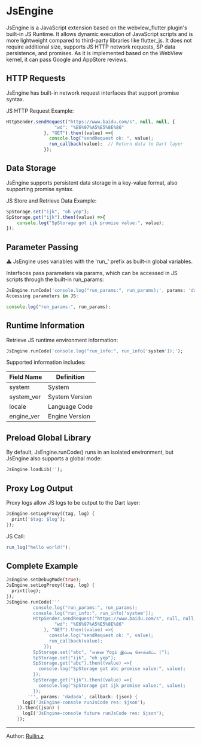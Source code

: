 
# JsEngine
JsEngine is a JavaScript extension based on the webview_flutter plugin's built-in JS Runtime. It allows dynamic execution of JavaScript scripts and is more lightweight compared to third-party libraries like flutter_js. It does not require additional size, supports JS HTTP network requests, SP data persistence, and promises. As it is implemented based on the WebView kernel, it can pass Google and AppStore reviews.

## HTTP Requests
JsEngine has built-in network request interfaces that support promise syntax.

JS HTTP Request Example:

```javascript
HttpSender.sendRequest("https://www.baidu.com/s", null, null, {
                  "wd": "%E6%97%A5%E5%8E%86"
              }, "GET").then((value) =>{
                console.log("sendRequest ok: ", value);
                run_callback(value);  // Return data to Dart layer
              });
```

## Data Storage
JsEngine supports persistent data storage in a key-value format, also supporting promise syntax.

JS Store and Retrieve Data Example:

```javascript
SpStorage.set("ijk", "oh yep");
SpStorage.get("ijk").then((value) =>{
    console.log("SpStorage got ijk promise value:", value);
});
```

## Parameter Passing
⚠️ JsEngine uses variables with the 'run_' prefix as built-in global variables.

Interfaces pass parameters via params, which can be accessed in JS scripts through the built-in run_params:
```dart
JsEngine.runCode('console.log("run_params:", run_params);', params: 'dadada');
Accessing parameters in JS:
```
```javascript
console.log("run_params:", run_params);
```

## Runtime Information
Retrieve JS runtime environment information:

```dart
JsEngine.runCode('console.log("run_info:", run_info['system']);');
```

Supported information includes:

|Field Name	| Definition
|  ----  | ----  |
|system	| System
|system_ver	| System Version
|locale	| Language Code
|engine_ver	| Engine Version

## Preload Global Library

By default, JsEngine.runCode() runs in an isolated environment, but JsEngine also supports a global mode:

```dart
JsEngine.loadLib('');
```

## Proxy Log Output
Proxy logs allow JS logs to be output to the Dart layer:

```dart
JsEngine.setLogProxy((tag, log) {
  print('$tag: $log');
});
```
JS Call:

```javascript
run_log("hello world!");
```

## Complete Example
```dart
JsEngine.setDebugMode(true);
JsEngine.setLogProxy((tag, log) {
  print(log);
});
JsEngine.runCode('''
          console.log("run_params:", run_params);
          console.log("run_info:", run_info['system']);
          HttpSender.sendRequest("https://www.baidu.com/s", null, null, {
                  "wd": "%E6%97%A5%E5%8E%86"
              }, "GET").then((value) =>{
                console.log("sendRequest ok: ", value);
                run_callback(value);
              });
          SpStorage.set("abc", "என்ன Yogi இப்படி சொல்லிட்ட |");
          SpStorage.set("ijk", "oh yep");
          SpStorage.get("abc").then((value) =>{
            console.log("SpStorage got abc promise value:", value);
          });
          SpStorage.get("ijk").then((value) =>{
            console.log("SpStorage got ijk promise value:", value);
          });
        ''', params: 'dadada', callback: (json) {
      logI('JsEngine-console runJsCode res: $json');
    }).then((json) {
      logI('JsEngine-console future runJsCode res: $json');
    });
```

---
Author: [Ruilin.z](https://ruilin.github.io/blog/)